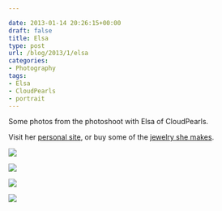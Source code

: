 ```yaml
---

date: 2013-01-14 20:26:15+00:00
draft: false
title: Elsa
type: post
url: /blog/2013/1/elsa
categories:
- Photography
tags:
- Elsa
- CloudPearls
- portrait
---
```


Some photos from the photoshoot with Elsa of CloudPearls.

Visit her [personal site](http://elsaavraam.com), or buy some of the [jewelry she makes](http://www.etsy.com/shop/CloudPearls).



  
   ![](/images/2013-01-14-20131elsa/20130113-GKAR7015.jpg)

  

  
   ![](/images/2013-01-14-20131elsa/20130113-GKAR7049.jpg)

  

  
   ![](/images/2013-01-14-20131elsa/20130113-GKAR7053.jpg)

  

  
   ![](/images/2013-01-14-20131elsa/20130113-GKAR7056-px.jpg)

  


